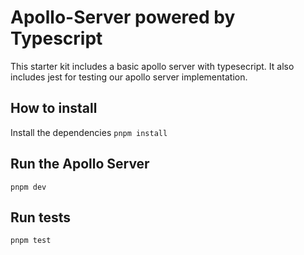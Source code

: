 # Apollo-Server powered by Typescript
This starter kit includes a basic apollo server with typesecript.
It also includes jest for testing our apollo server implementation.

## How to install
Install the dependencies
`pnpm install`

## Run the Apollo Server
`pnpm dev`

## Run tests
`pnpm test`

